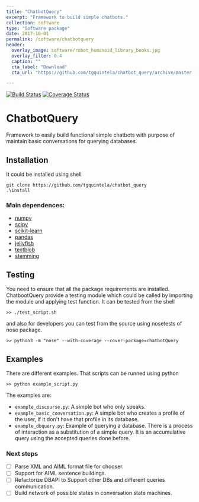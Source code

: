 ```yaml
---
title: "ChatbotQuery"
excerpt: "Framework to build simple chatbots."
collection: software
type: "Software package"
date: 2017-10-01
permalink: /software/chatbotquery
header:
  overlay_image: software/robot_humanoid_library_books.jpg
  overlay_filter: 0.4
  caption: ""
  cta_label: "Download"
  cta_url: "https://github.com/tgquintela/chatbot_query/archive/master.zip"

---
```



[![Build Status](https://travis-ci.org/tgquintela/chatbot_query.svg?branch=master)](https://travis-ci.org/tgquintela/chatbot_query)
[![Coverage Status](https://coveralls.io/repos/github/tgquintela/chatbot_query/badge.svg?branch=master)](https://coveralls.io/github/tgquintela/chatbot_query?branch=master)

# ChatbotQuery

Framework to easily build functional simple chatbots with purpose of maintain basic conversations for querying databases.


## Installation

It could be installed using shell

```shell
git clone https://github.com/tgquintela/chatbot_query
.\install
```

### Main dependences:
* [numpy](http://www.numpy.org/)
* [scipy](https://www.scipy.org/)
* [scikit-learn](http://scikit-learn.org/stable/)
* [pandas](http://pandas.pydata.org/)
* [jellyfish](https://github.com/jamesturk/jellyfish)
* [textblob](https://textblob.readthedocs.io/en/dev/)
* [stemming](https://pypi.python.org/pypi/stemming/1.0)

## Testing

You need to ensure that all the package requirements are installed. ChatbootQuery provide a testing module which could be called by importing the module and applying test function.
It can be tested from the shell

```shell
>> ./test_script.sh
```
and also for developers you can test from the source using nosetests of nose package.

```shell
>> python3 -m "nose" --with-coverage --cover-package=chatbotQuery
```

## Examples
There are different examples. That scripts can be runned using python

```shell
>> python example_script.py
```

The examples are:
* `example_discourse.py`: A simple bot who only speaks.
* `example_basic_conversation.py`: A simple bot who creates a profile of the user, if it don't have that profile in its database.
* `example_dbquery.py`: Example of querying a database. There is a process of interaction as a substitution of a simple query. It is an accumulative query using the accepted queries done before.


### Next steps
- [ ] Parse XML and AIML format file for chooser.
- [ ] Support for AIML sentence buildings.
- [ ] Refactorize DBAPI to Support other DBs and different queries communication.
- [ ] Build network of possible states in conversation state machines.

